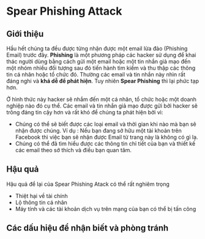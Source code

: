 # Spear Phishing Attack

## Giới thiệu
Hầu hết chúng ta đều được từng nhận được một email lừa đảo (Phishing Email) trước đây. **Phishing** là một phương pháp các hacker sử dụng để khai thác người dùng bằng cách gửi một email hoặc một tin nhắn giả mạo đến một nhóm nhiều đối tượng sau đó tiến hành tìm kiếm và thu thập các thông tin cá nhân hoặc tổ chức đó. Thường các email và tin nhắn này nhìn rất đáng nghi và **khá dễ để phát hiện**. Tuy nhiên **Spear Phishing** thì lại phức tạp hơn.

Ở hình thức này hacker sẽ nhắm đến một cá nhân, tổ chức hoặc một doanh nghiệp nào đó cụ thể. Các email và tin nhắn giả mạo được gửi bởi hacker sẽ trông đáng tin cậy hơn và rất khó để chúng ta phát hiện bởi vì:
- Chúng có thể sẽ biết được các loại email và thời gian khi nào mà bạn sẽ nhận được chúng. Ví dụ : Nếu bạn đang sở hữu một tài khoản trên Facebook thì việc bạn sẽ nhận được Email từ trang này là không có gì lạ.
- Chúng có thể đã tìm hiểu được các thông tin chỉ tiết của bạn và thiết kế các email theo sở thích và điều bạn quan tâm.

## Hậu quả
Hậu quả để lại của Spear Phishing Atack có thể rất nghiêm trọng
- Thiệt hại về tài chính
- Lộ thông tin cá nhân
- Máy tính và các tài khoản dịch vụ trên mạng của bạn có thể bị tấn công

## Các dấu hiệu để nhận biết và phòng tránh
